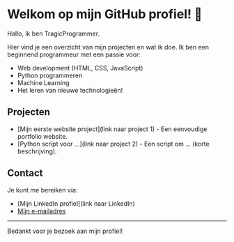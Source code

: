# Welkom op mijn GitHub profiel! 👋

Hallo, ik ben TragicProgrammer.

Hier vind je een overzicht van mijn projecten en wat ik doe.  Ik ben een beginnend programmeur met een passie voor:

*   Web development (HTML, CSS, JavaScript)
*   Python programmeren
*   Machine Learning
*   Het leren van nieuwe technologieën!

## Projecten

*   [Mijn eerste website project](link naar project 1) - Een eenvoudige portfolio website.
*   [Python script voor ...](link naar project 2) - Een script om ... (korte beschrijving).

## Contact

Je kunt me bereiken via:

*   [Mijn LinkedIn profiel](link naar LinkedIn)
*   [Mijn e-mailadres](mailto:jouw.email@voorbeeld.com)

---

Bedankt voor je bezoek aan mijn profiel!
